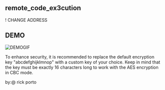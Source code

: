 ## remote_code_ex3cution

! CHANGE ADDRESS

## DEMO
![DEMOGIF](https://user-images.githubusercontent.com/118774522/220413885-c2254a98-28e4-4fb3-967b-5b3693019456.gif)

To enhance security, it is recommended to replace the default encryption key "abcdefghijklmnop" with a custom key of your choice. Keep in mind that the key must be exactly 16 characters long to work with the AES encryption in CBC mode. 

by:@ rick porto
